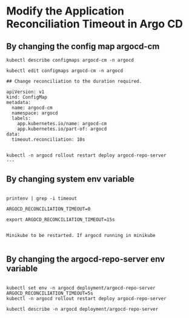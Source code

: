# Modify the Application Reconciliation Timeout in Argo CD

## By changing the config map argocd-cm

```
kubectl describe configmaps argocd-cm -n argocd

kubectl edit configmaps argocd-cm -n argocd

## Change reconciliation to the duration required.

apiVersion: v1
kind: ConfigMap
metadata:
  name: argocd-cm
  namespace: argocd
  labels:
    app.kubernetes.io/name: argocd-cm
    app.kubernetes.io/part-of: argocd
data:
  timeout.reconciliation: 10s


kubectl -n argocd rollout restart deploy argocd-repo-server
---

```
## By changing system env variable

```

printenv | grep -i timeout

ARGOCD_RECONCILIATION_TIMEOUT=0

export ARGOCD_RECONCILIATION_TIMEOUT=15s


Minikube to be restarted. If argocd running in minikube


```
## By changing the argocd-repo-server env variable

```

kubectl set env -n argocd deployment/argocd-repo-server ARGOCD_RECONCILIATION_TIMEOUT=5s
kubectl -n argocd rollout restart deploy argocd-repo-server

kubectl describe -n argocd deployment/argocd-repo-server


```

